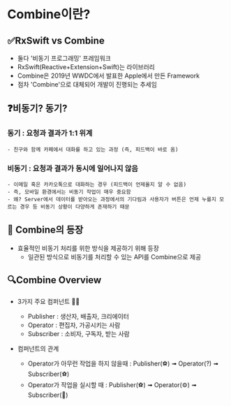 # Combine이란?

## ✅RxSwift vs Combine
- 둘다 '비동기 프로그래밍' 프레임워크
- RxSwift(Reactive+Extension+Swift)는 라이브러리
- Combine은 2019년 WWDC에서 발표한 Apple에서 만든 Framework
- 점차 'Combine'으로 대체되어 개발이 진행되는 추세임


## ❓비동기? 동기? 

### 동기 : 요청과 결과가 1:1 위계
    - 친구와 함께 카페에서 대화를 하고 있는 과정 (즉, 피드백이 바로 옴)
### 비동기 : 요청과 결과가 동시에 일어나지 않음
    - 이메일 혹은 카카오톡으로 대화하는 경우 (피드백이 언제올지 알 수 없음)
    - 즉, 모바일 환경에서는 비동기 작업이 매우 중요함
    - 왜? Server에서 데이터를 받아오는 과정에서의 기다림과 사용자가 버튼은 언제 누를지 모르는 경우 등 비동기 상황이 다양하게 존재하기 때문


## 🤩 Combine의 등장
- 효율적인 비동기 처리를 위한 방식을 제공하기 위해 등장
    - 일관된 방식으로 비동기를 처리할 수 있는 API를 Combine으로 제공 


## 🔍Combine Overview
- 3가지 주요 컴퍼넌트 👋🏻
    - Publisher : 생산자, 배출자, 크리에이터
    - Operator : 편집자, 가공시키는 사람
    - Subscriber : 소비자, 구독자, 받는 사람

- 컴퍼넌트의 관계
    - Operator가 아무런 작업을 하지 않을때 : Publisher(⚽️) ➟ Operator(?) ➟ Subscriber(⚽️)
    - Operator가 작업을 실시할 때 : Publisher(⚽️) ➟ Operator(⚙️) ➟ Subscriber(🏀)
